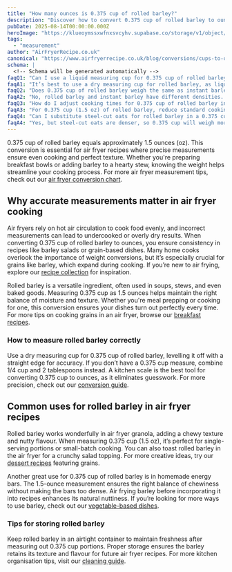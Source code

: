 ```yaml
---
title: "How many ounces is 0.375 cup of rolled barley?"
description: "Discover how to convert 0.375 cup of rolled barley to ounces for perfect air fryer recipes every time. Get accurate measurements now!"
pubDate: 2025-08-14T00:00:00.000Z
heroImage: "https://klueoymssxwfnxsvcyhv.supabase.co/storage/v1/object/public/Shmucket/how-many-ounces-is-0-375-cup-of-rolled-barley.webp"
tags:
  - "measurement"
author: "AirFryerRecipe.co.uk"
canonical: "https://www.airfryerrecipe.co.uk/blog/conversions/cups-to-ounces/how-many-ounces-is-0-375-cup-of-rolled-barley"
schema: |
  <!-- Schema will be generated automatically -->
faqQ1: "Can I use a liquid measuring cup for 0.375 cup of rolled barley?"
faqA1: "It’s best to use a dry measuring cup for rolled barley, as liquid cups aren’t designed for accurate dry ingredient measurements. For 0.375 cup, a dry measure ensures the correct 1.5-ounce weight."
faqQ2: "Does 0.375 cup of rolled barley weigh the same as instant barley?"
faqA2: "No, rolled barley and instant barley have different densities. While 0.375 cup of rolled barley equals 1.5 ounces, instant barley may weigh slightly less due to processing differences."
faqQ3: "How do I adjust cooking times for 0.375 cup of rolled barley in the air fryer?"
faqA3: "For 0.375 cup (1.5 oz) of rolled barley, reduce standard cooking times by 10-15% since smaller quantities cook faster. Always check for doneness halfway through the cycle."
faqQ4: "Can I substitute steel-cut oats for rolled barley in a 0.375 cup measurement?"
faqA4: "Yes, but steel-cut oats are denser, so 0.375 cup will weigh more than 1.5 ounces. Adjust the amount or cooking time accordingly for best results in air fryer recipes."
---
```

<p>0.375 cup of rolled barley equals approximately 1.5 ounces (oz). This conversion is essential for air fryer recipes where precise measurements ensure even cooking and perfect texture. Whether you're preparing breakfast bowls or adding barley to a hearty stew, knowing the weight helps streamline your cooking process. For more air fryer measurement tips, check out our <a href=https://www.airfryerrecipe.co.uk/air-fryer-conversion-chart>air fryer conversion chart</a>.</p>  

<h2>Why accurate measurements matter in air fryer cooking</h2>  
<p>Air fryers rely on hot air circulation to cook food evenly, and incorrect measurements can lead to undercooked or overly dry results. When converting 0.375 cup of rolled barley to ounces, you ensure consistency in recipes like barley salads or grain-based dishes. Many home cooks overlook the importance of weight conversions, but it’s especially crucial for grains like barley, which expand during cooking. If you’re new to air frying, explore our <a href=https://www.airfryerrecipe.co.uk/recipes>recipe collection</a> for inspiration.</p>  

<p>Rolled barley is a versatile ingredient, often used in soups, stews, and even baked goods. Measuring 0.375 cup as 1.5 ounces helps maintain the right balance of moisture and texture. Whether you're meal prepping or cooking for one, this conversion ensures your dishes turn out perfectly every time. For more tips on cooking grains in an air fryer, browse our <a href=https://www.airfryerrecipe.co.uk/recipe-category/breakfast>breakfast recipes</a>.</p>  

<h3>How to measure rolled barley correctly</h3>  
<p>Use a dry measuring cup for 0.375 cup of rolled barley, levelling it off with a straight edge for accuracy. If you don’t have a 0.375 cup measure, combine 1/4 cup and 2 tablespoons instead. A kitchen scale is the best tool for converting 0.375 cup to ounces, as it eliminates guesswork. For more precision, check out our <a href=https://www.airfryerrecipe.co.uk/air-fryer-conversion-chart>conversion guide</a>.</p>  

<h2>Common uses for rolled barley in air fryer recipes</h2>  
<p>Rolled barley works wonderfully in air fryer granola, adding a chewy texture and nutty flavour. When measuring 0.375 cup (1.5 oz), it’s perfect for single-serving portions or small-batch cooking. You can also toast rolled barley in the air fryer for a crunchy salad topping. For more creative ideas, try our <a href=https://www.airfryerrecipe.co.uk/recipe-category/dessert>dessert recipes</a> featuring grains.</p>  

<p>Another great use for 0.375 cup of rolled barley is in homemade energy bars. The 1.5-ounce measurement ensures the right balance of chewiness without making the bars too dense. Air frying barley before incorporating it into recipes enhances its natural nuttiness. If you’re looking for more ways to use barley, check out our <a href=https://www.airfryerrecipe.co.uk/recipe-category/vegetables>vegetable-based dishes</a>.</p>  

<h3>Tips for storing rolled barley</h3>  
<p>Keep rolled barley in an airtight container to maintain freshness after measuring out 0.375 cup portions. Proper storage ensures the barley retains its texture and flavour for future air fryer recipes. For more kitchen organisation tips, visit our <a href=https://www.airfryerrecipe.co.uk/air-fryer-cleaner>cleaning guide</a>.</p>
